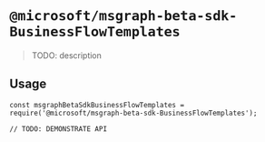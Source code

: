 # `@microsoft/msgraph-beta-sdk-BusinessFlowTemplates`

> TODO: description

## Usage

```
const msgraphBetaSdkBusinessFlowTemplates = require('@microsoft/msgraph-beta-sdk-BusinessFlowTemplates');

// TODO: DEMONSTRATE API
```
